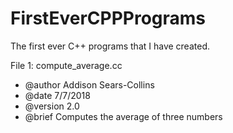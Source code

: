 # FirstEverCPPPrograms
The first ever C++ programs that I have created.

File 1:    compute_average.cc
 * @author  Addison Sears-Collins
 * @date    7/7/2018  
 * @version 2.0
 * @brief Computes the average of three numbers
